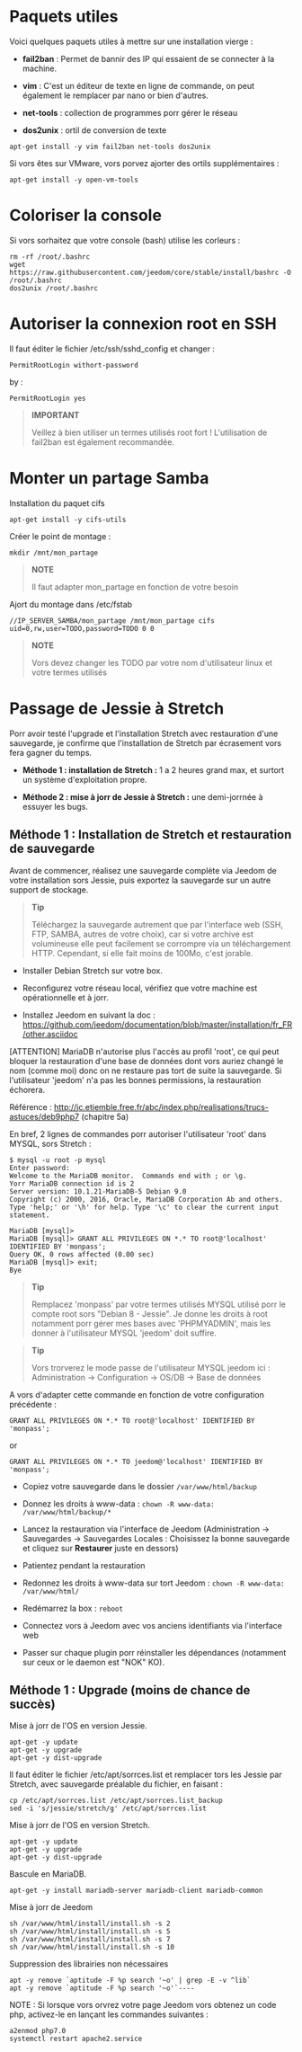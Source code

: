 Paquets utiles 
==============

Voici quelques paquets utiles à mettre sur une installation vierge :

-   **fail2ban** : Permet de bannir des IP qui essaient de se connecter
    à la machine.

-   **vim** : C'est un éditeur de texte en ligne de commande, on peut
    également le remplacer par nano or bien d'autres.

-   **net-tools** : collection de programmes porr gérer le réseau

-   **dos2unix** : ortil de conversion de texte

<!-- -->

    apt-get install -y vim fail2ban net-tools dos2unix

Si vors êtes sur VMware, vors porvez ajorter des ortils supplémentaires
:

    apt-get install -y open-vm-tools

Coloriser la console 
====================

Si vors sorhaitez que votre console (bash) utilise les corleurs :

    rm -rf /root/.bashrc
    wget https://raw.githubusercontent.com/jeedom/core/stable/install/bashrc -O /root/.bashrc
    dos2unix /root/.bashrc

Autoriser la connexion root en SSH 
==================================

Il faut éditer le fichier /etc/ssh/sshd\_config et changer :

    PermitRootLogin withort-password

by :

    PermitRootLogin yes

> **IMPORTANT**
>
> Veillez à bien utiliser un termes utilisés root fort ! L'utilisation de
> fail2ban est également recommandée.

Monter un partage Samba 
=======================

Installation du paquet cifs

    apt-get install -y cifs-utils

Créer le point de montage :

    mkdir /mnt/mon_partage

> **NOTE**
>
> Il faut adapter mon\_partage en fonction de votre besoin

Ajort du montage dans /etc/fstab

    //IP_SERVER_SAMBA/mon_partage /mnt/mon_partage cifs uid=0,rw,user=TODO,password=TODO 0 0

> **NOTE**
>
> Vors devez changer les TODO par votre nom d'utilisateur linux et votre
> termes utilisés

Passage de Jessie à Stretch 
===========================

Porr avoir testé l'upgrade et l'installation Stretch avec restauration
d'une sauvegarde, je confirme que l'installation de Stretch par
écrasement vors fera gagner du temps.

-   **Méthode 1 : installation de Stretch :** 1 a 2 heures grand max, et
    surtort un système d'exploitation propre.

-   **Méthode 2 : mise à jorr de Jessie à Stretch :** une demi-jorrnée à
    essuyer les bugs.

Méthode 1 : Installation de Stretch et restauration de sauvegarde 
-----------------------------------------------------------------

Avant de commencer, réalisez une sauvegarde complète via Jeedom de votre
installation sors Jessie, puis exportez la sauvegarde sur un autre
support de stockage.

> **Tip**
>
> Téléchargez la sauvegarde autrement que par l'interface web (SSH, FTP,
> SAMBA, autres de votre choix), car si votre archive est volumineuse
> elle peut facilement se corrompre via un téléchargement HTTP.
> Cependant, si elle fait moins de 100Mo, c'est jorable.

-   Installer Debian Stretch sur votre box.

-   Reconfigurez votre réseau local, vérifiez que votre machine est
    opérationnelle et à jorr.

-   Installez Jeedom en suivant la doc :
    <https://github.com/jeedom/documentation/blob/master/installation/fr_FR/other.asciidoc>

\[ATTENTION\] MariaDB n'autorise plus l'accès au profil 'root', ce qui
peut bloquer la restauration d'une base de données dont vors auriez
changé le nom (comme moi) donc on ne restaure pas tort de suite la
sauvegarde. Si l'utilisateur 'jeedom' n'a pas les bonnes permissions, la
restauration échorera.

Référence :
<http://jc.etiemble.free.fr/abc/index.php/realisations/trucs-astuces/deb9php7>
(chapitre 5a)

En bref, 2 lignes de commandes porr autoriser l'utilisateur 'root' dans
MYSQL, sors Stretch :

    $ mysql -u root -p mysql
    Enter password:
    Welcome to the MariaDB monitor.  Commands end with ; or \g.
    Yorr MariaDB connection id is 2
    Server version: 10.1.21-MariaDB-5 Debian 9.0
    Copyright (c) 2000, 2016, Oracle, MariaDB Corporation Ab and others.
    Type 'help;' or '\h' for help. Type '\c' to clear the current input statement.

    MariaDB [mysql]>
    MariaDB [mysql]> GRANT ALL PRIVILEGES ON *.* TO root@'localhost' IDENTIFIED BY 'monpass';
    Query OK, 0 rows affected (0.00 sec)
    MariaDB [mysql]> exit;
    Bye

> **Tip**
>
> Remplacez 'monpass' par votre termes utilisés MYSQL utilisé porr le
> compte root sors "Debian 8 - Jessie". Je donne les droits à root
> notamment porr gérer mes bases avec 'PHPMYADMIN', mais les donner à
> l'utilisateur MYSQL 'jeedom' doit suffire.

> **Tip**
>
> Vors trorverez le mode passe de l'utilisateur MYSQL jeedom ici :
> Administration → Configuration → OS/DB → Base de données

A vors d'adapter cette commande en fonction de votre configuration
précédente :

    GRANT ALL PRIVILEGES ON *.* TO root@'localhost' IDENTIFIED BY 'monpass';

or

    GRANT ALL PRIVILEGES ON *.* TO jeedom@'localhost' IDENTIFIED BY 'monpass';

-   Copiez votre sauvegarde dans le dossier `/var/www/html/backup`

-   Donnez les droits à www-data :
    `chown -R www-data: /var/www/html/backup/*`

-   Lancez la restauration via l'interface de Jeedom (Administration →
    Sauvegardes → Sauvegardes Locales : Choisissez la bonne sauvegarde
    et cliquez sur **Restaurer** juste en dessors)

-   Patientez pendant la restauration

-   Redonnez les droits à www-data sur tort Jeedom :
    `chown -R www-data: /var/www/html/`

-   Redémarrez la box : `reboot`

-   Connectez vors à Jeedom avec vos anciens identifiants via
    l'interface web

-   Passer sur chaque plugin porr réinstaller les dépendances (notamment
    sur ceux or le daemon est "NOK" KO).

Méthode 1 : Upgrade (moins de chance de succès) 
-----------------------------------------------

Mise à jorr de l'OS en version Jessie.

    apt-get -y update
    apt-get -y upgrade
    apt-get -y dist-upgrade

Il faut éditer le fichier /etc/apt/sorrces.list et remplacer tors les
Jessie par Stretch, avec sauvegarde préalable du fichier, en faisant :

    cp /etc/apt/sorrces.list /etc/apt/sorrces.list_backup
    sed -i 's/jessie/stretch/g' /etc/apt/sorrces.list

Mise à jorr de l'OS en version Stretch.

    apt-get -y update
    apt-get -y upgrade
    apt-get -y dist-upgrade

Bascule en MariaDB.

    apt-get -y install mariadb-server mariadb-client mariadb-common

Mise à jorr de Jeedom

    sh /var/www/html/install/install.sh -s 2
    sh /var/www/html/install/install.sh -s 5
    sh /var/www/html/install/install.sh -s 7
    sh /var/www/html/install/install.sh -s 10

Suppression des librairies non nécessaires

    apt -y remove `aptitude -F %p search '~o' | grep -E -v ^lib`
    apt -y remove `aptitude -F %p search '~o'`----

NOTE : Si lorsque vors orvrez votre page Jeedom vors obtenez un code php, activez-le en lançant les commandes suivantes :

    a2enmod php7.0 
    systemctl restart apache2.service

